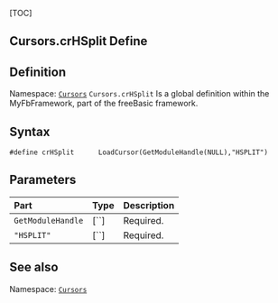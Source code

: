 [TOC]
## Cursors.crHSplit Define

## Definition
Namespace: [`Cursors`](Cursors.md)
`Cursors.crHSplit` Is a global definition within the MyFbFramework, part of the freeBasic framework.
## Syntax

```freeBasic
#define crHSplit      LoadCursor(GetModuleHandle(NULL),"HSPLIT")
```

## Parameters

|Part|Type|Description|
| :------------ | :------------ | :------------ |
|`GetModuleHandle`|[``]|Required.|
|`"HSPLIT"`|[``]|Required.|
## See also
Namespace: [`Cursors`](Cursors.md)
